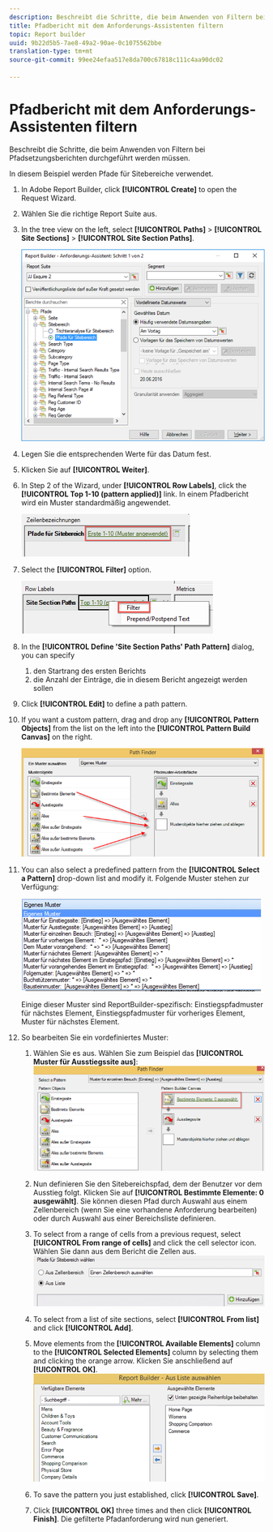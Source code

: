 ```yaml
---
description: Beschreibt die Schritte, die beim Anwenden von Filtern bei Pfadsetzungsberichten durchgeführt werden müssen.
title: Pfadbericht mit dem Anforderungs-Assistenten filtern
topic: Report builder
uuid: 9b22d5b5-7ae8-49a2-90ae-0c1075562bbe
translation-type: tm+mt
source-git-commit: 99ee24efaa517e8da700c67818c111c4aa90dc02

---
```



# Pfadbericht mit dem Anforderungs-Assistenten filtern

Beschreibt die Schritte, die beim Anwenden von Filtern bei Pfadsetzungsberichten durchgeführt werden müssen.

In diesem Beispiel werden Pfade für Sitebereiche verwendet.

1. In Adobe Report Builder, click **[!UICONTROL Create]** to open the Request Wizard.
1. Wählen Sie die richtige Report Suite aus.
1. In the tree view on the left, select **[!UICONTROL Paths]** &gt; **[!UICONTROL Site Sections]** &gt; **[!UICONTROL Site Section Paths]**.

   ![](assets/site_section_path_1.png)

1. Legen Sie die entsprechenden Werte für das Datum fest.
1. Klicken Sie auf **[!UICONTROL Weiter]**.
1. In Step 2 of the Wizard, under **[!UICONTROL Row Labels]**, click the **[!UICONTROL Top 1-10 (pattern applied)]** link. In einem Pfadbericht wird ein Muster standardmäßig angewendet.

   ![](assets/site_section_path_2.png)

1. Select the **[!UICONTROL Filter]** option.

   ![](assets/filter_option.png)

1. In the **[!UICONTROL Define 'Site Section Paths' Path Pattern]** dialog, you can specify
   1. den Startrang des ersten Berichts 
   1. die Anzahl der Einträge, die in diesem Bericht angezeigt werden sollen 
1. Click **[!UICONTROL Edit]** to define a path pattern.
1. If you want a custom pattern, drag and drop any **[!UICONTROL Pattern Objects]** from the list on the left into the **[!UICONTROL Pattern Build Canvas]** on the right.

   ![](assets/custom_pattern.png)

1. You can also select a predefined pattern from the **[!UICONTROL Select a Pattern]** drop-down list and modify it. Folgende Muster stehen zur Verfügung:

   ![](assets/select_a_pattern.png)

   Einige dieser Muster sind ReportBuilder-spezifisch: Einstiegspfadmuster für nächstes Element, Einstiegspfadmuster für vorheriges Element, Muster für nächstes Element.
1. So bearbeiten Sie ein vordefiniertes Muster: 
   1. Wählen Sie es aus. Wählen Sie zum Beispiel das **[!UICONTROL Muster für Ausstiegssite aus]**: ![](assets/exited_site_pattern.png)

   1. Nun definieren Sie den Sitebereichspfad, dem der Benutzer vor dem Ausstieg folgt. Klicken Sie auf **[!UICONTROL Bestimmte Elemente: 0 ausgewählt]**. Sie können diesen Pfad durch Auswahl aus einem Zellenbereich (wenn Sie eine vorhandene Anforderung bearbeiten) oder durch Auswahl aus einer Bereichsliste definieren.
   1. To select from a range of cells from a previous request, select **[!UICONTROL From range of cells]** and click the cell selector icon. Wählen Sie dann aus dem Bericht die Zellen aus. ![](assets/choose_site_section_paths.png)

   1. To select from a list of site sections, select **[!UICONTROL From list]** and click **[!UICONTROL Add]**.
   1. Move elements from the **[!UICONTROL Available Elements]** column to the **[!UICONTROL Selected Elements]** column by selecting them and clicking the orange arrow. Klicken Sie anschließend auf **[!UICONTROL OK]**. ![](assets/move_site_section_elements.png)

   1. To save the pattern you just established, click **[!UICONTROL Save]**.
   1. Click **[!UICONTROL OK]** three times and then click **[!UICONTROL Finish]**. Die gefilterte Pfadanforderung wird nun generiert.
